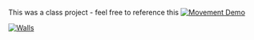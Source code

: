 This was a class project - feel free to reference this
[![Movement Demo](https://i.gyazo.com/beab5c5751289fc51d41daf17b29f4b2.gif)](https://gyazo.com/beab5c5751289fc51d41daf17b29f4b2)

[![Walls](https://i.gyazo.com/2f39d942b6e57b980c01c247d347300b.png)](https://gyazo.com/2f39d942b6e57b980c01c247d347300b)
